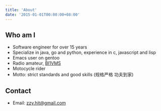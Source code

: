 ```yaml
---
title: 'About'
date: '2015-01-01T00:00:00+08:00'
---
```

## Who am I
- Software engineer for over 15 years
- Specialize in java, go and python, experience in c, javascript and lisp
- Emacs user on gentoo
- Radio amateur, [BI1VMS](https://www.qrz.com/db/BI1VMS)
- Motocycle rider
- Motto: strict standards and good skills (规格严格 功夫到家)

## Contact
- Email: zzy.hit@gmail.com
